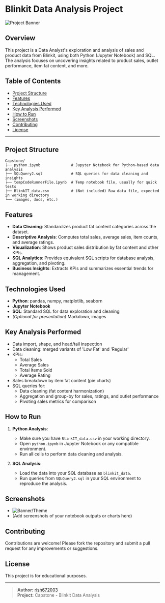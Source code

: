 # Blinkit Data Analysis Project

![Project Banner](1)

## Overview

This project is a Data Analyst's exploration and analysis of sales and product data from Blinkit, using both Python (Jupyter Notebook) and SQL. The analysis focuses on uncovering insights related to product sales, outlet performance, item fat content, and more.

## Table of Contents

- [Project Structure](#project-structure)
- [Features](#features)
- [Technologies Used](#technologies-used)
- [Key Analysis Performed](#key-analysis-performed)
- [How to Run](#how-to-run)
- [Screenshots](#screenshots)
- [Contributing](#contributing)
- [License](#license)

---

## Project Structure

```
Capstone/
├── python.ipynb              # Jupyter Notebook for Python-based data analysis
├── SQLQuery2.sql             # SQL queries for data cleaning and insights
├── tempCodeRunnerFile.ipynb  # Temp notebook file, usually for quick tests
├── BlinkIT_data.csv          # (Not included) Raw data file, expected in working directory
└── (images, docs, etc.)
```

## Features

- **Data Cleaning**: Standardizes product fat content categories across the dataset.
- **Descriptive Analysis**: Computes total sales, average sales, item counts, and average ratings.
- **Visualization**: Shows product sales distribution by fat content and other KPIs.
- **SQL Analytics**: Provides equivalent SQL scripts for database analysis, aggregation, and pivoting.
- **Business Insights**: Extracts KPIs and summarizes essential trends for management.

## Technologies Used

- **Python**: pandas, numpy, matplotlib, seaborn
- **Jupyter Notebook**
- **SQL**: Standard SQL for data exploration and cleaning
- *(Optional for presentation)* Markdown, images

## Key Analysis Performed

- Data import, shape, and head/tail inspection
- Data cleaning: merged variants of 'Low Fat' and 'Regular'
- KPIs:
  - Total Sales
  - Average Sales
  - Total Items Sold
  - Average Rating
- Sales breakdown by item fat content (pie charts)
- SQL queries for:
  - Data cleaning (fat content harmonization)
  - Aggregation and group-by for sales, ratings, and outlet performance
  - Pivoting sales metrics for comparison

## How to Run

1. **Python Analysis**:
    - Make sure you have `BlinkIT_data.csv` in your working directory.
    - Open `python.ipynb` in Jupyter Notebook or any compatible environment.
    - Run all cells to perform data cleaning and analysis.

2. **SQL Analysis**:
    - Load the data into your SQL database as `blinkit_data`.
    - Run queries from `SQLQuery2.sql` in your SQL environment to reproduce the analysis.

## Screenshots

- ![Banner/Theme](1)
- (Add screenshots of your notebook outputs or charts here)

## Contributing

Contributions are welcome! Please fork the repository and submit a pull request for any improvements or suggestions.

## License

This project is for educational purposes.

---

> **Author:** [rish672003](https://github.com/rish672003)  
> **Project:** Capstone - Blinkit Data Analysis
